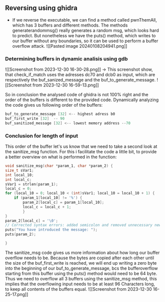 
## Reversing using ghidra
- If we reverse the executable, we can find a method called pwnThemAll, which has 3 buffers and different methods. The methods generaterandommsg() really generates a random msg, which looks hard to predict. But nonetheless we have the puts() method, which writes to our buffer without any boundaries, so it can be used to perform a buffer overflow attack. 
 ![[Pasted image 20240108204941.png]]

### Determining buffers in dynamic analisis using gdb
![[Screenshot from 2023-12-30 16-30-28.png]]
-> This screenshot show, that check_if_match uses the adresses dc70 and dcb0 as input, which are respectively the buf_sanized_message and the buf_to_generate_message.
![[Screenshot from 2023-12-30 16-59-13.png]]

So in conclusion the analysed code of ghidra is not 100% right and the order of the buffers is different to the provided code. Dynamically analyzing the code gives us following order of the buffers:
```C
buf_to_generate_message [32] <-- highest adress b0
buf_first_write [32]  -- 90
buf_sanitized_message [32] <-- lowest memory address --70
```


### Conclusion for length of input
This order of the buffer let's us know that we need to take a second look at the sanitize_msg function. For this i facilitate the code a little bit, to provide a better overview on what is performed in the function:
```C
void sanitize_msg(char *param_1, char *param_2) {
size_t sVar1;
int local_10;
int local_c;
sVar1 = strlen(param_1);
local_c = 0;
for (local_10 = 0; local_10 < (int)sVar1; local_10 = local_10 + 1) {
	if (param_1[local_10] != '%') {
		param_2[local_c] = param_1[local_10];
		local_c = local_c + 1;
		}
}
param_2[local_c] = '\0';  
// Corrected syntax errors: added semicolon and removed unnecessary newline
puts("You have introduced the message: ");
puts(param_2);

}
```
The sanitize_msg code gives us more information about how long our buffer overflow needs to be. Because the bytes are copied after each other until the size of the buf_first_write is reached, we will end up writing a zero byte into the beginning of our buf_to_generate_message, bcs the bufferoverflow starting from this buffer using the puts() method would need to be 64 byte. Thus we need to overflow all 3 buffers using the sanitize_msg method, this implies that the overflowing input needs to be at least 96 Characters long, to keep all contents of the buffers equal.
![[Screenshot from 2023-12-30 16-25-17.png]]

